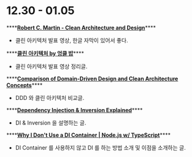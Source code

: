 # 12.30 - 01.05

\*\*\*\*[**Robert C. Martin - Clean Architecture and Design**](https://amara.org/ko/videos/0AtjY87egE3m/url/1216370/)\*\*\*\*

* 클린 아키텍처 발표 영상, 한글 자막이 있어서 좋다.

\*\*\*\*[**클린 아키텍처 by 엉클 밥**](https://medium.com/@younghyun/%ED%81%B4%EB%A6%B0-%EC%95%84%ED%82%A4%ED%85%8D%EC%B2%98-by-%EC%97%89%ED%81%B4-%EB%B0%A5-a6a917ff6afc)\*\*\*\*

* 클린 아키텍처 발표 영상 정리글.

\*\*\*\*[**Comparison of Domain-Driven Design and Clean Architecture Concepts**](https://khalilstemmler.com/articles/software-design-architecture/domain-driven-design-vs-clean-architecture/)\*\*\*\*

* DDD 와 클린 아키텍처 비교글.

\*\*\*\*[**Dependency Injection & Inversion Explained**](https://khalilstemmler.com/articles/tutorials/dependency-injection-inversion-explained/)\*\*\*\*

* DI & Inversion 을 설명하는 글.

\*\*\*\*[**Why I Don't Use a DI Container \| Node.js w/ TypeScript**](https://khalilstemmler.com/articles/software-design-architecture/coding-without-di-container/)\*\*\*\*

* DI Container 를 사용하지 않고 DI 를 하는 방법 소개 및 이점을 소개하는 글.



